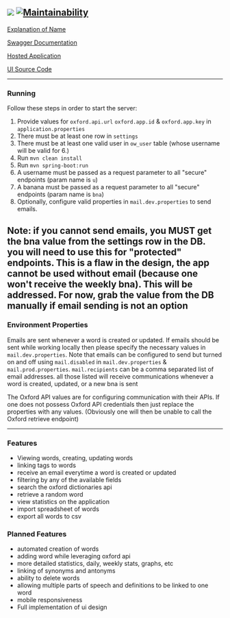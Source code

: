 <img src="https://github.com/benj-power/oworms-ui/blob/develop/src/assets/image/logo.svg"></img> [![Maintainability](https://api.codeclimate.com/v1/badges/7bd7122324ce4551a180/maintainability)](https://codeclimate.com/github/noydb/oworms-api/maintainability)
---

[Explanation of Name](https://memedocumentation.tumblr.com/post/163767097995/explained-oh-worm-meme)

[Swagger Documentation](https://oworms-api.herokuapp.com/swagger-ui/)

[Hosted Application](https://oworms.herokuapp.com)

[UI Source Code](https://github.com/benj-power/oworms-ui)

---

### Running

Follow these steps in order to start the server:

1. Provide values for `oxford.api.url` `oxford.app.id` & `oxford.app.key` in `application.properties`
2. There must be at least one row in `settings`
3. There must be at least one valid user in `ow_user` table (whose username will be valid for 6.)
4. Run `mvn clean install`
5. Run `mvn spring-boot:run`
6. A username must be passed as a request parameter to all "secure" endpoints (param name is `u`)
7. A banana must be passed as a request parameter to all "secure" endpoints (param name is `bna`)
8. Optionally, configure valid properties in `mail.dev.properties` to send emails. 

**Note: if you cannot send emails, you MUST get the bna value from the settings row in the DB. you will need to use this for** 
**"protected" endpoints. This is a flaw in the design, the app  cannot be used without email (because one won't receive the weekly bna).** 
**This will be addressed. For now, grab the value from the DB manually if email sending is not an option** 
---

### Environment Properties

Emails are sent whenever a word is created or updated. If emails should be sent while working locally then please specify the necessary
values in `mail.dev.properties`. Note that emails can be configured to send but turned on and off using `mail.disabled`
in `mail.dev.properties` & `mail.prod.properties`.
`mail.recipients` can be a comma separated list of email addresses. all those listed will receive communications whenever a word is 
created, updated, or a new bna is sent

The Oxford API values are for configuring communication with their APIs. If one does not possess Oxford API credentials then just replace
the properties with any values. (Obviously one will then be unable to call the Oxford retrieve endpoint)

---

### Features
- Viewing words, creating, updating words
- linking tags to words
- receive an email everytime a word is created or updated
- filtering by any of the available fields
- search the oxford dictionaries api
- retrieve a random word
- view statistics on the application
- import spreadsheet of words
- export all words to csv

### Planned Features
- automated creation of words
- adding word while leveraging oxford api
- more detailed statistics, daily, weekly stats, graphs, etc
- linking of synonyms and antonyms
- ability to delete words
- allowing multiple parts of speech and definitions to be linked to one word
- mobile responsiveness
- Full implementation of ui design